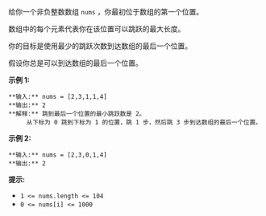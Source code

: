 给你一个非负整数数组 `nums` ，你最初位于数组的第一个位置。

数组中的每个元素代表你在该位置可以跳跃的最大长度。

你的目标是使用最少的跳跃次数到达数组的最后一个位置。

假设你总是可以到达数组的最后一个位置。

**示例 1:**

    
    
    **输入:** nums = [2,3,1,1,4]
    **输出:** 2
    **解释:** 跳到最后一个位置的最小跳跃数是 2。
         从下标为 0 跳到下标为 1 的位置，跳 1 步，然后跳 3 步到达数组的最后一个位置。
    

**示例 2:**

    
    
    **输入:** nums = [2,3,0,1,4]
    **输出:** 2
    

**提示:**

  * `1 <= nums.length <= 104`
  * `0 <= nums[i] <= 1000`

